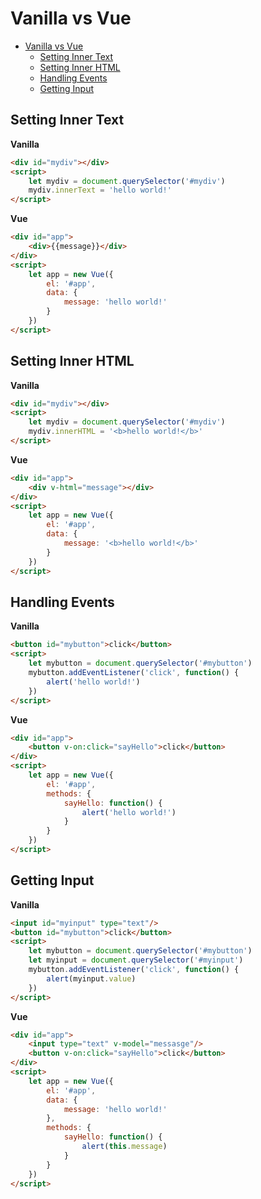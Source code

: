 

# Vanilla vs Vue

- [Vanilla vs Vue](#vanilla-vs-vue)
  - [Setting Inner Text](#setting-inner-text)
  - [Setting Inner HTML](#setting-inner-html)
  - [Handling Events](#handling-events)
  - [Getting Input](#getting-input)


## Setting Inner Text

**Vanilla**
```html
<div id="mydiv"></div>
<script>
    let mydiv = document.querySelector('#mydiv')
    mydiv.innerText = 'hello world!'
</script>
```

**Vue**
```html
<div id="app">
    <div>{{message}}</div>
</div>
<script>
    let app = new Vue({
        el: '#app',
        data: {
            message: 'hello world!'
        }
    })
</script>
```

## Setting Inner HTML

**Vanilla**
```html
<div id="mydiv"></div>
<script>
    let mydiv = document.querySelector('#mydiv')
    mydiv.innerHTML = '<b>hello world!</b>'
</script>
```

**Vue**
```html
<div id="app">
    <div v-html="message"></div>
</div>
<script>
    let app = new Vue({
        el: '#app',
        data: {
            message: '<b>hello world!</b>'
        }
    })
</script>
```

## Handling Events

**Vanilla**
```html
<button id="mybutton">click</button>
<script>
    let mybutton = document.querySelector('#mybutton')
    mybutton.addEventListener('click', function() {
        alert('hello world!')
    })
</script>
```

**Vue**
```html
<div id="app">
    <button v-on:click="sayHello">click</button>
</div>
<script>
    let app = new Vue({
        el: '#app',
        methods: {
            sayHello: function() {
                alert('hello world!')
            }
        }
    })
</script>
```

## Getting Input

**Vanilla**
```html
<input id="myinput" type="text"/>
<button id="mybutton">click</button>
<script>
    let mybutton = document.querySelector('#mybutton')
    let myinput = document.querySelector('#myinput')
    mybutton.addEventListener('click', function() {
        alert(myinput.value)
    })
</script>
```

**Vue**
```html
<div id="app">
    <input type="text" v-model="messasge"/>
    <button v-on:click="sayHello">click</button>
</div>
<script>
    let app = new Vue({
        el: '#app',
        data: {
            message: 'hello world!'
        },
        methods: {
            sayHello: function() {
                alert(this.message)
            }
        }
    })
</script>
```


